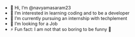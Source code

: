 - 👋 Hi, I’m @navyamasaram23
- 👀 I’m interested in learning coding and to be a developer 
- 🌱 I’m currently pursuing an internship with techplement
- 💞️ I’m looking for a Job
- ⚡ Fun fact: I am not that so boring to be funny 🤣 

<!---
navyamasaram23/navyamasaram23 is a ✨ special ✨ repository because its `README.md` (this file) appears on your GitHub profile.
You can click the Preview link to take a look at your changes.
--->
